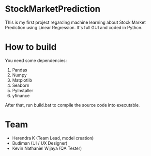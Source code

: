# StockMarketPrediction
This is my first project regarding machine learning about Stock Market Prediction using Linear Regression. It's full GUI and coded in Python.

# How to build
You need some dependencies:
1. Pandas
2. Numpy
3. Matplotlib
4. Seaborn
5. PyInstaller
6. yfinance

After that, run build.bat to compile the source code into executable.

# Team
- Herendra K (Team Lead, model creation)
- Budiman (UI / UX Designer)
- Kevin Nathaniel Wijaya (QA Tester)
